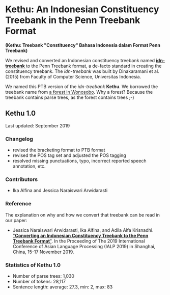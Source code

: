 # Kethu: An Indonesian Constituency Treebank in the Penn Treebank Format
**(Kethu: Treebank "Constituency" Bahasa Indonesia dalam Format Penn Treebank)**

We revised and converted an Indonesian constituency treebank named [**idn-treebank** ](https://github.com/famrashel/idn-treebank) to the Penn Treebank format, a de-facto standard in creating the constituency treebank. The _idn-treebank_ was built by Dinakaramani et al. (2015) from Faculty of Computer Science, Universitas Indonesia. 

We named this PTB version of the _idn-treebank_ **Kethu**. We borrowed the treebank name from  [a forest in Wonosobo](http://wiki-wisata.blogspot.com/2014/08/hutan-alas-kethu-wonogiri.html). Why a forest? Because the treebank contains parse trees, as the forest contains trees ;-) 

## Kethu 1.0
Last updated: September 2019

### Changelog
* revised the bracketing format to PTB format
* revised the POS tag set and adjusted the POS tagging
* resolved missing punctuations, typo, incorrect reported speech annotation, etc.

### Contributors
* Ika Alfina and Jessica Naraiswari Arwidarasti

### Reference

The explanation on why and how we convert that treebank can be read in our paper:

* Jessica Naraiswari Arwidarasti, Ika Alfina, and Adila Alfa Krisnadhi. ["**Converting an Indonesian Constituency Treebank to the Penn Treebank Format**"](https://ieeexplore.ieee.org/abstract/document/9037723). In the Proceeding of The 2019 International Conference of Asian Language Processing (IALP 2019) in Shanghai, China, 15-17 November 2019. 

### Statistics of Kethu 1.0
* Number of parse trees: 1,030
* Number of tokens: 28,117
* Sentence length: average: 27.3, min: 2, max: 83
